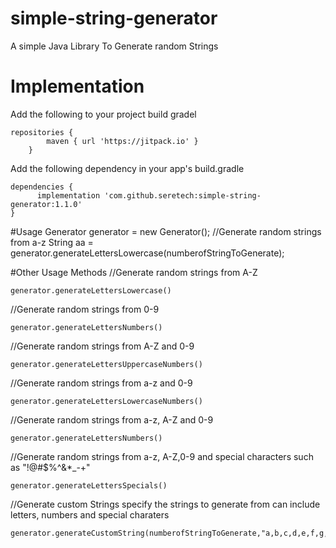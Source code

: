 # simple-string-generator
A simple Java Library To Generate random Strings

# Implementation
Add the following to your project build gradel
```
repositories {
        maven { url 'https://jitpack.io' }
    }
```
Add the following dependency in your app's build.gradle
```
dependencies {
      implementation 'com.github.seretech:simple-string-generator:1.1.0'
}
```
#Usage
Generator generator = new Generator();
//Generate random strings from a-z
String aa = generator.generateLettersLowercase(numberofStringToGenerate);

#Other Usage Methods
//Generate random strings from A-Z
```
generator.generateLettersLowercase()
```

//Generate random strings from 0-9
```
generator.generateLettersNumbers()
```

//Generate random strings from A-Z and 0-9
```
generator.generateLettersUppercaseNumbers()
```

//Generate random strings from a-z and 0-9
```
generator.generateLettersLowercaseNumbers()
```

//Generate random strings from a-z, A-Z and 0-9
```
generator.generateLettersNumbers()
```

//Generate random strings from a-z, A-Z,0-9 and special characters such as "!@#$%^&*_-+"
```
generator.generateLettersSpecials()
```
//Generate custom Strings specify the strings to generate from can include letters, numbers and special charaters
```
generator.generateCustomString(numberofStringToGenerate,"a,b,c,d,e,f,g,h,i,j")
```
